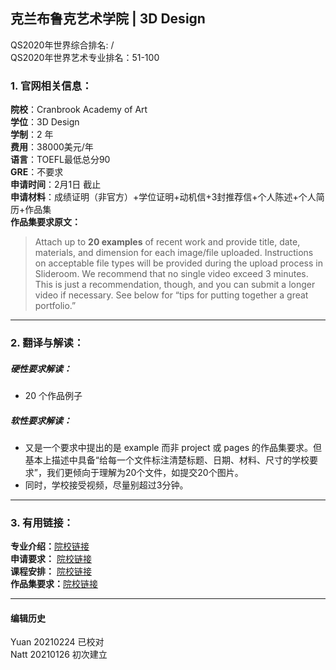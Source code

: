 ## 克兰布鲁克艺术学院 | 3D Design   
QS2020年世界综合排名: /  
QS2020年世界艺术专业排名：51-100



### 1. 官网相关信息：

**院校**：Cranbrook Academy of Art    
**学位**：3D Design  
**学制**：2 年  
**费用**：38000美元/年    
**语言**：TOEFL最低总分90    
**GRE**：不要求  
**申请时间**：2月1日 截止       
**申请材料**：成绩证明（非官方）+学位证明+动机信+3封推荐信+个人陈述+个人简历+作品集      
**作品集要求原文：**   

> Attach up to **20 examples** of recent work and provide title, date, materials, and dimension for each image/file uploaded. Instructions on acceptable file types will be provided during the upload process in Slideroom. We recommend that no single video exceed 3 minutes. This is just a recommendation, though, and you can submit a longer video if necessary. See below for “tips for putting together a great portfolio.”
---


### 2. 翻译与解读：

##### 硬性要求解读：
- 20 个作品例子



##### 软性要求解读：
- 又是一个要求中提出的是 example 而非 project 或 pages 的作品集要求。但基本上描述中具备“给每一个文件标注清楚标题、日期、材料、尺寸的学校要求”，我们更倾向于理解为20个文件，如提交20个图片。  
- 同时，学校接受视频，尽量别超过3分钟。

---


### 3. 有用链接：

**专业介绍：**[院校链接](https://cranbrookart.edu/departments/3d-design/)  
**申请要求：** [院校链接](https://cranbrookart.edu/admissions/how-to-apply/)  
**课程安排：** [院校链接](https://cranbrookart.edu/departments/3d-design/)  
**作品集要求：**[院校链接](https://cranbrookart.edu/admissions/how-to-apply/)



---


#### 编辑历史
Yuan 20210224 已校对  
Natt 20210126 初次建立  
